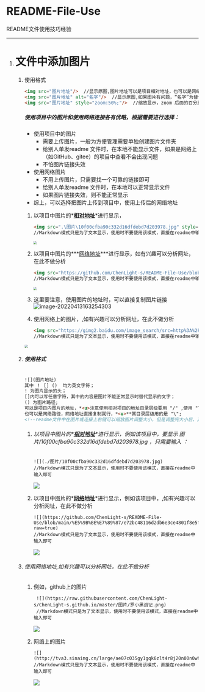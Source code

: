 # README-File-Use
README文件使用技巧经验

---

1. # 文件中添加图片

   1. 使用格式

      ```html
      <img src="图片地址"/>  //显示原图,图片地址可以是项目相对地址，也可以是网络地址
      <img src="图片地址" alt="名字"/>  //显示原图,如果图片有问题，“名字”为替代显示；
      <img src="图片地址" style="zoom:50%;"/>  //缩放显示，zoom 后面的百分比为缩放比例，在编辑readme文件时可以直接在图片或链接上右键选择
      ```

      ##### 使用项目中的图片和使用网络连接各有优略，根据需要进行选择：

      - 使用项目中的图片
        - 需要上传图片，一般为方便管理需要单独创建图片文件夹
        - 给别人单发readme 文件时，在本地不能显示文件，如果是网络上（如GitHub、gitee）的项目中查看不会出现问题
        - 不怕图片链接失效
      - 使用网络图片
        - 不用上传图片，只需要找一个可靠的链接即可
        - 给别人单发readme 文件时，在本地可以正常显示文件
        - 如果图片链接失效，则不能正常显示
      - 综上，可以选择把图片上传到项目中，使用上传后的网络地址

      1. 以项目中图片的*<u>**相对地址**</u>*进行显示，

         ```html
         <img src=".\图片\10f00cfba90c332d16dfdebd7d203978.jpg" style="zoom:50%;" />
         //Markdown模式只是为了文本显示，使用时不要使用该模式，直接在readme中输入即可
         ```

         <img src=".\图片\10f00cfba90c332d16dfdebd7d203978.jpg" style="zoom:50%;" />

      2. 以项目中图片的***<u>网络地址</u>***进行显示，如有兴趣可以分析网址，在此不做分析

         ```html
         <img src="https://github.com/ChenLight-s/README-File-Use/blob/main/%E5%9B%BE%E7%89%87/fe74d29ace14cab14527450848dd3ed1.jpg?raw=true" style="zoom:50%;" />
         //Markdown模式只是为了文本显示，使用时不要使用该模式，直接在readme中输入即可
         ```

         <img src="https://github.com/ChenLight-s/README-File-Use/blob/main/%E5%9B%BE%E7%89%87/fe74d29ace14cab14527450848dd3ed1.jpg?raw=true" style="zoom:50%;" />

      3. 这里要注意，使用图片的地址时，可以直接复制图片链接![image-20220413163254303](https://github.com/ChenLight-s/README-File-Use/blob/main/%E5%9B%BE%E7%89%87/image-20220413163254303.png?raw=true)

      4. 使用网络上的图片，,如有兴趣可以分析网址，在此不做分析

         ```html
         <img src="https://gimg2.baidu.com/image_search/src=http%3A%2F%2Fimg1.doubanio.com%2Fview%2Fnote%2Fl%2Fpublic%2Fp82460877.jpg&refer=http%3A%2F%2Fimg1.doubanio.com&app=2002&size=f9999,10000&q=a80&n=0&g=0n&fmt=auto?sec=1652427813&t=e47d3ef705f8c548821a97231311e181" style="zoom:50%;" />
         //Markdown模式只是为了文本显示，使用时不要使用该模式，直接在readme中输入即可
         ```

         

      <img src="https://gimg2.baidu.com/image_search/src=http%3A%2F%2Fimg1.doubanio.com%2Fview%2Fnote%2Fl%2Fpublic%2Fp82460877.jpg&refer=http%3A%2F%2Fimg1.doubanio.com&app=2002&size=f9999,10000&q=a80&n=0&g=0n&fmt=auto?sec=1652427813&t=e47d3ef705f8c548821a97231311e181" style="zoom:50%;" />

      

      

   2. ##### 使用格式

      ```html
      
      ![](图片地址)   
      其中 ！ [] ()  均为英文字符；
      ! 为图片显示的头；
      []内可以写任意字符，其中的内容是图片不能正常显示时替代显示的文字；
      () 为图片路径;
      可以是项目内图片的地址，*<u>注意使用相对项目的地址目录层级要用 "/" ,使用 "\"虽然在readme 本地文件能显示，但在git上均不能显示。
      也可以是网络路径，网络地址直接复制就行，*<u>**其目录层级用的是 "\";
      <!--readme文件中在图片或连接上右键可以缩放图片调整大小，但是调整完大小后，其格式自动变成了格式 1,也就是该模式不能进行图片缩放-->
      ```

      1. ###### 以项目中图片的*<u>**相对地址**</u>*进行显示，例如该项目中，要显示 图片/10f00cfba90c332d16dfdebd7d203978.jpg  ，只需要输入 ：

         ```
         ![](./图片/10f00cfba90c332d16dfdebd7d203978.jpg) 
         //Markdown模式只是为了文本显示，使用时不要使用该模式，直接在readme中输入即可
         ```

         ![](./图片/10f00cfba90c332d16dfdebd7d203978.jpg)

      2. 以项目中图片的*<u>**网络地址**</u>*进行显示，例如该项目中，,如有兴趣可以分析网址，在此不做分析

         ```
         ![](https://github.com/ChenLight-s/README-File-Use/blob/main/%E5%9B%BE%E7%89%87/e72bc48116d2db6e3ce4801f8e5ff2e0.jpg?raw=true) 
         //Markdown模式只是为了文本显示，使用时不要使用该模式，直接在readme中输入即可
         ```

         ![](https://github.com/ChenLight-s/README-File-Use/blob/main/%E5%9B%BE%E7%89%87/e72bc48116d2db6e3ce4801f8e5ff2e0.jpg?raw=true)

   2. ###### 使用网络地址,如有兴趣可以分析网址，在此不做分析

      1. 例如，github上的图片
      
         ```
          ![](https://raw.githubusercontent.com/ChenLight-s/ChenLight-s.github.io/master/图片/罗小黑战记.png)
          //Markdown模式只是为了文本显示，使用时不要使用该模式，直接在readme中输入即可
         ```
      
         
      
          ![](https://raw.githubusercontent.com/ChenLight-s/ChenLight-s.github.io/master/图片/罗小黑战记.png)
      
      2. 网络上的图片
      
         ```
         ![](http://tva3.sinaimg.cn/large/ae07c035gy1gqk6zlt4r8j20n00n0whe.jpg)
         //Markdown模式只是为了文本显示，使用时不要使用该模式，直接在readme中输入即可
         ```
      
         ![](http://tva3.sinaimg.cn/large/ae07c035gy1gqk6zlt4r8j20n00n0whe.jpg)

   ##### 
